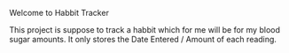 Welcome to Habbit Tracker

This project is suppose to track a habbit which for me will be for my blood sugar amounts.
It only stores the Date Entered / Amount of each reading.